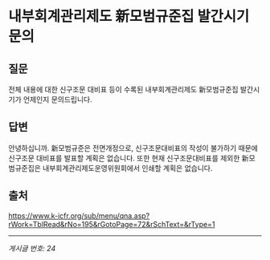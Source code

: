 # 내부회계관리제도 新모범규준집 발간시기 문의

## 질문
전체 내용에 대한 신구조문 대비표 등이 수록된
내부회계관리제도 新모범규준집 발간시기가 언제인지 문의드립니다.

## 답변
안녕하십니까.
新모범규준은 전면개정으로, 신구조문대비표의 작성이 불가하기 때문에 신구조문 대비표를 발표할 계획은 없습니다.
또한 현재 신구조문대비표를 제외한 新모범규준집은 내부회계관리제도운영위원회에서 인쇄할 계획은 없습니다.

## 출처
https://www.k-icfr.org/sub/menu/qna.asp?rWork=TblRead&rNo=195&rGotoPage=72&rSchText=&rType=1

---
*게시글 번호: 24*

